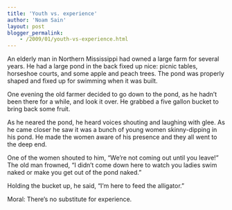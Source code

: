 ```yaml
---
title: 'Youth vs. experience'
author: 'Noam Sain'
layout: post
blogger_permalink:
    - /2009/01/youth-vs-experience.html
---
```


An elderly man in Northern Mississippi had owned a large farm for several years. He had a large pond in the back fixed up nice: picnic tables, horseshoe courts, and some apple and peach trees. The pond was properly shaped and fixed up for swimming when it was built.

One evening the old farmer decided to go down to the pond, as he hadn’t been there for a while, and look it over. He grabbed a five gallon bucket to bring back some fruit.

As he neared the pond, he heard voices shouting and laughing with glee. As he came closer he saw it was a bunch of young women skinny-dipping in his pond. He made the women aware of his presence and they all went to the deep end.

One of the women shouted to him, “We’re not coming out until you leave!” The old man frowned, “I didn’t come down here to watch you ladies swim naked or make you get out of the pond naked.”

Holding the bucket up, he said, “I’m here to feed the alligator.”

Moral: There’s no substitute for experience.